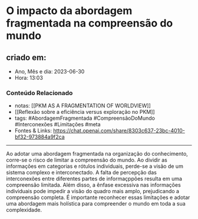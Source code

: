 # O impacto da abordagem fragmentada na compreensão do mundo

## criado em: 
-  Ano, Mês e dia: 2023-06-30
- Hora: 13:03

### Conteúdo Relacionado
- notas: [[PKM AS A FRAGMENTATION OF WORLDVIEW]]
- [[Reflexão sobre a eficiência versus exploração no PKM]]
- tags: #AbordagemFragmentada #CompreensãoDoMundo #Interconexões #Limitações #meta
- Fontes & Links: https://chat.openai.com/share/8303c637-23bc-4010-bf32-973884a9f2ca
---
Ao adotar uma abordagem fragmentada na organização do conhecimento, corre-se o risco de limitar a compreensão do mundo. Ao dividir as informações em categorias e rótulos individuais, perde-se a visão de um sistema complexo e interconectado. A falta de percepção das interconexões entre diferentes partes de informaçppões resulta em uma compreensão limitada. Além disso, a ênfase excessiva nas informações individuais pode impedir a visão do quadro mais amplo, prejudicando a compreensão completa. É importante reconhecer essas limitações e adotar uma abordagem mais holística para compreender o mundo em toda a sua complexidade.